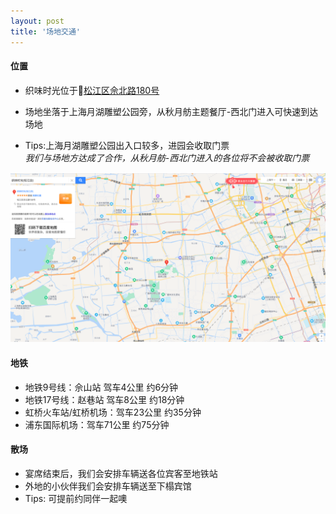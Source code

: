 ```yaml
---
layout: post
title: '场地交通'
---
```

#### 位置  
- 织味时光位于📍[松江区佘北路180号](https://map.qq.com/?type=marker&isopeninfowin=1&markertype=1&pointx=121.203&pointy=31.1027&name=%E7%BB%87%E5%91%B3%E6%97%B6%E5%85%89(%E6%9D%BE%E6%B1%9F%E5%BA%97)&addr=%E4%B8%8A%E6%B5%B7%E5%B8%82%E6%9D%BE%E6%B1%9F%E5%8C%BA%E4%BD%98%E5%8C%97%E8%B7%AF180%E5%8F%B7&ref=WeChat)

- 场地坐落于上海月湖雕塑公园旁，从秋月舫主题餐厅-西北门进入可快速到达场地       
- Tips:上海月湖雕塑公园出入口较多，进园会收取门票    
  *我们与场地方达成了合作，从秋月舫-西北门进入的各位将不会被收取门票*
   
![pic1](/assets/img/zhiweishiguang/飞书20220213-104348.jpg "1")


#### 地铁  
- 地铁9号线：佘山站 驾车4公里 约6分钟   
- 地铁17号线：赵巷站 驾车8公里 约18分钟
- 虹桥火车站/虹桥机场：驾车23公里 约35分钟
- 浦东国际机场：驾车71公里 约75分钟   

#### 散场
- 宴席结束后，我们会安排车辆送各位宾客至地铁站
- 外地的小伙伴我们会安排车辆送至下榻宾馆
- Tips: 可提前约同伴一起噢